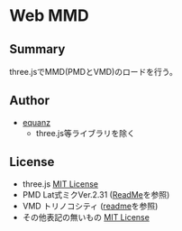 # Web MMD
## Summary
three.jsでMMD(PMDとVMD)のロードを行う。  

## Author
* [equanz](https://github.com/equanz)
  - three.js等ライブラリを除く

## License
* three.js [MIT License](https://github.com/rikyuusima/web_mmd/blob/master/three-js_mmd/three-js/LICENSE)
* PMD Lat式ミクVer.2.31 ([ReadMe](https://github.com/rikyuusima/web_mmd/blob/master/three-js_mmd/mmd/pmd/Lat%E5%BC%8F%E3%83%9F%E3%82%AFVer2.31/ReadMe.txt)を参照)
* VMD トリノコシティ ([readme](https://github.com/rikyuusima/web_mmd/blob/master/three-js_mmd/mmd/vmd/Torino_motion/readme.txt)を参照)
* その他表記の無いもの [MIT License](https://github.com/rikyuusima/web_mmd/blob/master/three-js_mmd/LICENSE.txt)
